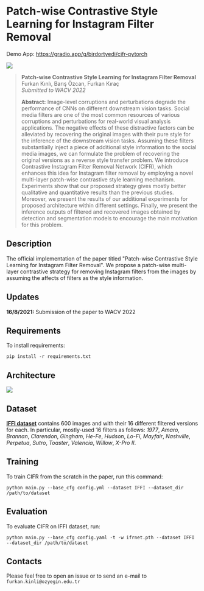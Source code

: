 # Patch-wise Contrastive Style Learning for Instagram Filter Removal

Demo App: https://gradio.app/g/birdortyedi/cifr-pytorch

![][results]

> **Patch-wise Contrastive Style Learning for Instagram Filter Removal**<br>
> Furkan Kınlı, Barış Özcan, Furkan Kıraç <br>
> *Submitted to WACV 2022* <br>
>
>**Abstract:** Image-level corruptions and perturbations degrade the performance of CNNs on different downstream vision tasks. Social media filters are one of the most common resources of various corruptions and perturbations for real-world visual analysis applications. The negative effects of these distractive factors can be alleviated by recovering the original images with their pure style for the inference of the downstream vision tasks. Assuming these filters substantially inject a piece of additional style information to the social media images, we can formulate the problem of recovering the original versions as a reverse style transfer problem. We introduce Contrastive Instagram Filter Removal Network (CIFR), which enhances this idea for Instagram filter removal by employing a novel multi-layer patch-wise contrastive style learning mechanism. Experiments show that our proposed strategy gives mostly better qualitative and quantitative results than the previous studies. Moreover, we present the results of our additional experiments for proposed architecture within different settings. Finally, we present the inference outputs of filtered and recovered images obtained by detection and segmentation models to encourage the main motivation for this problem.

## Description
The official implementation of the paper titled "Patch-wise Contrastive Style Learning for Instagram Filter Removal".
We propose a patch-wise multi-layer contrastive strategy for removing Instagram filters from the images by assuming the affects of filters as the style information.

## Updates

[comment]: <> (**XX/XX/XXXX** Release of the demo app in Gradio.app)

[comment]: <> (**XX/XX/XXXX:** Release of the code)

**16/8/2021:** Submission of the paper to WACV 2022

## Requirements
To install requirements:

```
pip install -r requirements.txt
```

## Architecture
![][model]

## Dataset
[**IFFI dataset**][dataset]
contains 600 images and with their 16 different filtered versions for each. In particular, mostly-used
16 filters as follows: *1977*, *Amaro*, *Brannan*, *Clarendon*, *Gingham*,
*He-Fe*, *Hudson*, *Lo-Fi*, *Mayfair*, *Nashville*, *Perpetua*, *Sutro*,
*Toaster*, *Valencia*, *Willow*, *X-Pro II*.

## Training

To train CIFR from the scratch in the paper, run this command:

```
python main.py --base_cfg config.yml --dataset IFFI --dataset_dir /path/to/dataset
```

## Evaluation

To evaluate CIFR on IFFI dataset, run:

```
python main.py --base_cfg config.yaml -t -w ifrnet.pth --dataset IFFI --dataset_dir /path/to/dataset
```

[comment]: <> (## Citation)

[comment]: <> (```)

[comment]: <> (@misc{kınlı2021instagram,)

[comment]: <> (      title={Instagram Filter Removal on Fashionable Images}, )

[comment]: <> (      author={Furkan Kınlı and Barış Özcan and Furkan Kıraç},)

[comment]: <> (      year={2021},)

[comment]: <> (      eprint={2104.05072},)

[comment]: <> (      archivePrefix={arXiv},)

[comment]: <> (      primaryClass={cs.CV})

[comment]: <> (})

[comment]: <> (```)

## Contacts
Please feel free to open an issue or to send an e-mail to ```furkan.kinli@ozyegin.edu.tr```

[results]: images/paper/results.png
[model]: images/paper/arch.png
[dataset]: https://github.com/birdortyedi/instagram-filter-removal-pytorch